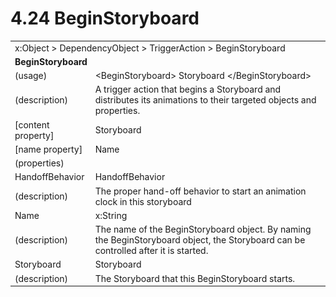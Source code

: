 <html dir="LTR" xmlns:mshelp="http://msdn.microsoft.com/mshelp" xmlns:ddue="http://ddue.schemas.microsoft.com/authoring/2003/5" xmlns:xlink="http://www.w3.org/1999/xlink" xmlns:tool="http://www.microsoft.com/tooltip">

<body>
 <input type="hidden" id="userDataCache" class="userDataStyle">
 <input type="hidden" id="hiddenScrollOffset">
 <img id="dropDownImage" style="display:none; height:0; width:0;" src="../local/drpdown.gif">
 <img id="dropDownHoverImage" style="display:none; height:0; width:0;" src="../local/drpdown_orange.gif">
 <img id="collapseImage" style="display:none; height:0; width:0;" src="../local/collapse.gif">
 <img id="expandImage" style="display:none; height:0; width:0;" src="../local/exp.gif">
 <img id="collapseAllImage" style="display:none; height:0; width:0;" src="../local/collall.gif">
 <img id="expandAllImage" style="display:none; height:0; width:0;" src="../local/expall.gif">
 <img id="copyImage" style="display:none; height:0; width:0;" src="../local/copycode.gif">
 <img id="copyHoverImage" style="display:none; height:0; width:0;" src="../local/copycodeHighlight.gif">
 <div id="header"><h1 class="heading">4.24 BeginStoryboard</h1></div>

 <div id="mainSection">
 <div id="mainBody">
 <div id="allHistory" class="saveHistory" onsave="saveAll()" onload="loadAll()"></div>
 <p xmlns:wsd="http://wsdev.schemas.microsoft.com/authoring/2008/2" xmlns:msxsl="urn:schemas-microsoft-com:xslt" xmlns:script="urn:script" xmlns:build="urn:build">
 </p>
 <div id="sectionSection0" class="section" name="collapseableSection">
 <content xmlns="http://ddue.schemas.microsoft.com/authoring/2003/5" xmlns:wsd="http://wsdev.schemas.microsoft.com/authoring/2008/2" xmlns:msxsl="urn:schemas-microsoft-com:xslt" xmlns:script="urn:script" xmlns:build="urn:build">
 </content>
 </div>
 <div id="sectionSection1" class="section" name="collapseableSection">
 <content xmlns="http://ddue.schemas.microsoft.com/authoring/2003/5" xmlns:wsd="http://wsdev.schemas.microsoft.com/authoring/2008/2" xmlns:msxsl="urn:schemas-microsoft-com:xslt" xmlns:script="urn:script" xmlns:build="urn:build">
 <table class="ProtocolAuthoredTable" xmlns="">
 <tr><td colspan="2">
<mshelp:link keywords="86913f34-aa06-4c94-9f09-83936a822fd8" tabindex="0">x:Object</mshelp:link> &gt; <mshelp:link keywords="22a604a1-b593-4464-91e4-488285506428" tabindex="0">DependencyObject</mshelp:link> &gt; <mshelp:link keywords="3f082a10-82f0-4619-a3a8-a63dd0ddc1c8" tabindex="0">TriggerAction</mshelp:link> &gt; <mshelp:link keywords="f3943d7f-67b3-44b8-98bf-1a16cdec19e2" tabindex="0">BeginStoryboard</mshelp:link> </td>
 </tr>
 <tr><td colspan="2">
 <b>
BeginStoryboard </b>
 </td>
 </tr>
 <tr><td><div class="indent0">(usage)</div></td>
 <td>&lt;BeginStoryboard&gt; <mshelp:link keywords="b2314059-a180-462b-bc72-cfd2e999ae5c" tabindex="0">Storyboard</mshelp:link> &lt;/BeginStoryboard&gt; </td>
 </tr>
 <tr><td><div class="indent0">(description)</div></td>
 <td>A trigger action that begins a Storyboard and distributes its animations to their targeted objects and properties. </td>
 </tr>
 <tr><td><div class="indent0">[content property]</div></td>
 <td><mshelp:link keywords="f3943d7f-67b3-44b8-98bf-1a16cdec19e2" tabindex="0">Storyboard</mshelp:link> </td>
 </tr>
 <tr><td><div class="indent0">[name property]</div></td>
 <td><mshelp:link keywords="f3943d7f-67b3-44b8-98bf-1a16cdec19e2" tabindex="0">Name</mshelp:link> </td>
 </tr>
 <tr><td><div class="indent0">(properties)</div></td>
 <td> </td>
 </tr>
 <tr><td><div class="indent2">HandoffBehavior</div></td>
 <td><mshelp:link keywords="9082f6d2-26e5-488f-bd81-01bf04ec482b" tabindex="0">HandoffBehavior</mshelp:link> </td>
 </tr>
 <tr><td><div class="indent4">(description)</div></td>
 <td>The proper hand-off behavior to start an animation clock in this storyboard </td>
 </tr>
 <tr><td><div class="indent2">Name</div></td>
 <td><mshelp:link keywords="9defda5a-685e-4b5a-9b63-e97e2b4184ee" tabindex="0">x:String</mshelp:link> </td>
 </tr>
 <tr><td><div class="indent4">(description)</div></td>
 <td>The name of the BeginStoryboard object. By naming the BeginStoryboard object, the Storyboard can be controlled after it is started. </td>
 </tr>
 <tr><td><div class="indent2">Storyboard</div></td>
 <td><mshelp:link keywords="b2314059-a180-462b-bc72-cfd2e999ae5c" tabindex="0">Storyboard</mshelp:link> </td>
 </tr>
 <tr><td><div class="indent4">(description)</div></td>
 <td>The Storyboard that this BeginStoryboard starts. </td>
 </tr>
</table>
 </content>
 </div>
 <!--[if gte IE 5]>
 <tool:tip element="languageFilterToolTip" avoidmouse="false"/>
 <![endif]-->
 </div>
 <a name="feedback"></a><span></span>
 </div>
</body></html>
